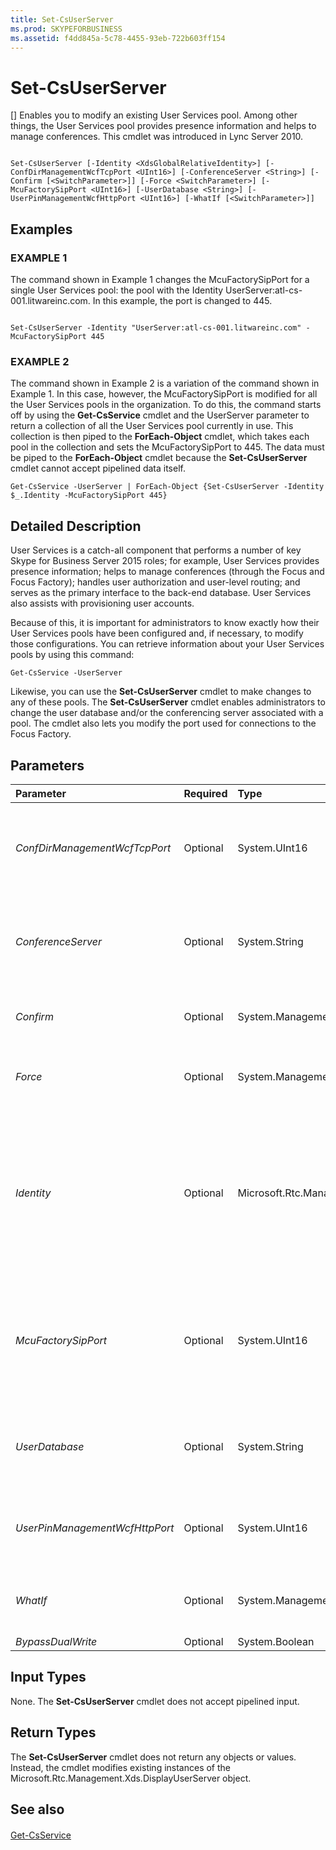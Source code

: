 ```yaml
---
title: Set-CsUserServer
ms.prod: SKYPEFORBUSINESS
ms.assetid: f4dd845a-5c78-4455-93eb-722b603ff154
---
```



# Set-CsUserServer
[]
Enables you to modify an existing User Services pool. Among other things, the User Services pool provides presence information and helps to manage conferences. This cmdlet was introduced in Lync Server 2010.
  
    
    


```

Set-CsUserServer [-Identity <XdsGlobalRelativeIdentity>] [-ConfDirManagementWcfTcpPort <UInt16>] [-ConferenceServer <String>] [-Confirm [<SwitchParameter>]] [-Force <SwitchParameter>] [-McuFactorySipPort <UInt16>] [-UserDatabase <String>] [-UserPinManagementWcfHttpPort <UInt16>] [-WhatIf [<SwitchParameter>]]

```


## Examples


  
    
    

### EXAMPLE 1

The command shown in Example 1 changes the McuFactorySipPort for a single User Services pool: the pool with the Identity UserServer:atl-cs-001.litwareinc.com. In this example, the port is changed to 445.
  
    
    

```

Set-CsUserServer -Identity "UserServer:atl-cs-001.litwareinc.com" -McuFactorySipPort 445
```


### EXAMPLE 2

The command shown in Example 2 is a variation of the command shown in Example 1. In this case, however, the McuFactorySipPort is modified for all the User Services pools in the organization. To do this, the command starts off by using the **Get-CsService** cmdlet and the UserServer parameter to return a collection of all the User Services pool currently in use. This collection is then piped to the **ForEach-Object** cmdlet, which takes each pool in the collection and sets the McuFactorySipPort to 445. The data must be piped to the **ForEach-Object** cmdlet because the **Set-CsUserServer** cmdlet cannot accept pipelined data itself.
  
    
    

```
Get-CsService -UserServer | ForEach-Object {Set-CsUserServer -Identity $_.Identity -McuFactorySipPort 445}
```


## Detailed Description

User Services is a catch-all component that performs a number of key Skype for Business Server 2015 roles; for example, User Services provides presence information; helps to manage conferences (through the Focus and Focus Factory); handles user authorization and user-level routing; and serves as the primary interface to the back-end database. User Services also assists with provisioning user accounts.
  
    
    
Because of this, it is important for administrators to know exactly how their User Services pools have been configured and, if necessary, to modify those configurations. You can retrieve information about your User Services pools by using this command:
  
    
    



```
Get-CsService -UserServer

```

Likewise, you can use the **Set-CsUserServer** cmdlet to make changes to any of these pools. The **Set-CsUserServer** cmdlet enables administrators to change the user database and/or the conferencing server associated with a pool. The cmdlet also lets you modify the port used for connections to the Focus Factory.
  
    
    

## Parameters



|**Parameter**|**Required**|**Type**|**Description**|
|:-----|:-----|:-----|:-----|
| _ConfDirManagementWcfTcpPort_ <br/> |Optional  <br/> |System.UInt16  <br/> |Windows Communication Foundation (WCF) port used for managing conference directories. The default value is 9001.  <br/> |
| _ConferenceServer_ <br/> |Optional  <br/> |System.String  <br/> |Service ID for the conferencing server associated with the User Services pool. For example:  <br/>  `-ConferenceServer "ConferenceServer:atl-cs-001.litwareinc.com"` <br/> |
| _Confirm_ <br/> |Optional  <br/> |System.Management.Automation.SwitchParameter  <br/> |Prompts you for confirmation before executing the command.  <br/> |
| _Force_ <br/> |Optional  <br/> |System.Management.Automation.SwitchParameter  <br/> |Suppresses the display of any non-fatal error message that might arise when running the command.  <br/> |
| _Identity_ <br/> |Optional  <br/> |Microsoft.Rtc.Management.Xds.XdsGlobalRelativeIdentity  <br/> |Unique identifier for the User Services pool to be modified. For example:  <br/>  `-Identity "UserServer:atl-cs-001.litwareinc.com"` <br/> Note that you can leave off the prefix "UserServer:" when specifying a User server. For example:  <br/>  `-Identity "atl-cs-001.litwareinc.com"` <br/> |
| _McuFactorySipPort_ <br/> |Optional  <br/> |System.UInt16  <br/> |Port used for connecting to the Focus Factory (McuFactory). The Focus Factory allocates media control units (MCUs) in order to add specific media types such as audio to conferences.  <br/> |
| _UserDatabase_ <br/> |Optional  <br/> |System.String  <br/> |Service ID for the user database associated with the User Services pool. For example:  <br/>  `-UserDatabase "UserDatabase:atl-cs-001.litwareinc.com"` <br/> |
| _UserPinManagementWcfHttpPort_ <br/> |Optional  <br/> |System.UInt16  <br/> |Port used by Windows Communication Foundation (WCF) when managed user PINs. The default value is 443.  <br/> |
| _WhatIf_ <br/> |Optional  <br/> |System.Management.Automation.SwitchParameter  <br/> |Describes what would happen if you executed the command without actually executing the command.  <br/> |
| _BypassDualWrite_ <br/> |Optional  <br/> |System.Boolean  <br/> |PARAMVALUE: $true | $false  <br/> |
   

## Input Types

None. The **Set-CsUserServer** cmdlet does not accept pipelined input.
  
    
    

## Return Types

The **Set-CsUserServer** cmdlet does not return any objects or values. Instead, the cmdlet modifies existing instances of the Microsoft.Rtc.Management.Xds.DisplayUserServer object.
  
    
    

## See also


#### 


  
    
    
 [Get-CsService](get-csservice.md)
